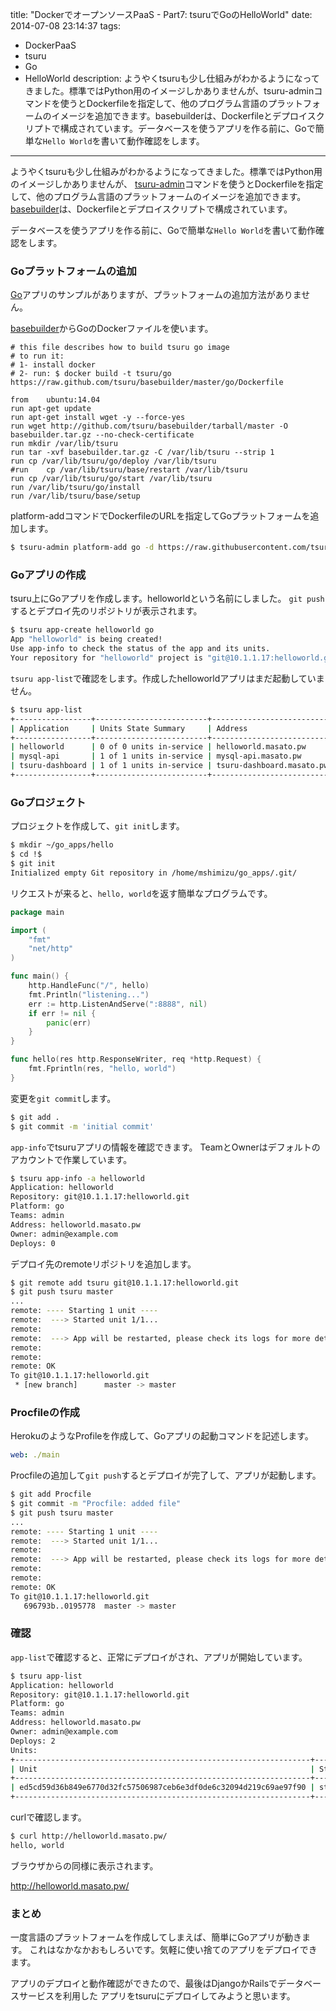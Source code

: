 title: "DockerでオープンソースPaaS - Part7: tsuruでGoのHelloWorld"
date: 2014-07-08 23:14:37
tags:
 - DockerPaaS
 - tsuru
 - Go
 - HelloWorld
description: ようやくtsuruも少し仕組みがわかるようになってきました。標準ではPython用のイメージしかありませんが、tsuru-adminコマンドを使うとDockerfileを指定して、他のプログラム言語のプラットフォームのイメージを追加できます。basebuilderは、Dockerfileとデプロイスクリプトで構成されています。データベースを使うアプリを作る前に、Goで簡単な`Hello World`を書いて動作確認をします。
---

ようやくtsuruも少し仕組みがわかるようになってきました。標準ではPython用のイメージしかありませんが、
[tsuru-admin](http://docs.tsuru.io/en/0.5.2/apps/tsuru-admin/usage.html)コマンドを使うとDockerfileを指定して、他のプログラム言語のプラットフォームのイメージを追加できます。
[basebuilder](https://github.com/tsuru/basebuilder)は、Dockerfileとデプロイスクリプトで構成されています。

データベースを使うアプリを作る前に、Goで簡単な`Hello World`を書いて動作確認をします。

<!-- more -->
 

### Goプラットフォームの追加

[Go](http://docs.tsuru.io/en/0.5.2/apps/quickstart/go.html)アプリのサンプルがありますが、プラットフォームの追加方法がありません。

[basebuilder](https://github.com/tsuru/basebuilder)からGoのDockerファイルを使います。
 
``` https://raw.githubusercontent.com/tsuru/basebuilder/master/go/Dockerfile
# this file describes how to build tsuru go image
# to run it:
# 1- install docker
# 2- run: $ docker build -t tsuru/go https://raw.github.com/tsuru/basebuilder/master/go/Dockerfile

from	ubuntu:14.04
run	apt-get update
run	apt-get install wget -y --force-yes
run	wget http://github.com/tsuru/basebuilder/tarball/master -O basebuilder.tar.gz --no-check-certificate
run	mkdir /var/lib/tsuru
run	tar -xvf basebuilder.tar.gz -C /var/lib/tsuru --strip 1
run	cp /var/lib/tsuru/go/deploy /var/lib/tsuru
#run	cp /var/lib/tsuru/base/restart /var/lib/tsuru
run	cp /var/lib/tsuru/go/start /var/lib/tsuru
run	/var/lib/tsuru/go/install
run	/var/lib/tsuru/base/setup
```

platform-addコマンドでDockerfileのURLを指定してGoプラットフォームを追加します。

``` bash
$ tsuru-admin platform-add go -d https://raw.githubusercontent.com/tsuru/basebuilder/master/go/Dockerfile
```
 
### Goアプリの作成

tsuru上にGoアプリを作成します。helloworldという名前にしました。
`git push`するとデプロイ先のリポジトリが表示されます。

``` bash
$ tsuru app-create helloworld go
App "helloworld" is being created!
Use app-info to check the status of the app and its units.
Your repository for "helloworld" project is "git@10.1.1.17:helloworld.git"
```

`tsuru app-list`で確認をします。作成したhelloworldアプリはまだ起動していません。

``` bash
$ tsuru app-list
+-----------------+-------------------------+---------------------------+--------+
| Application     | Units State Summary     | Address                   | Ready? |
+-----------------+-------------------------+---------------------------+--------+
| helloworld      | 0 of 0 units in-service | helloworld.masato.pw      | Yes    |
| mysql-api       | 1 of 1 units in-service | mysql-api.masato.pw       | Yes    |
| tsuru-dashboard | 1 of 1 units in-service | tsuru-dashboard.masato.pw | Yes    |
+-----------------+-------------------------+---------------------------+--------+
```

### Goプロジェクト

プロジェクトを作成して、`git init`します。

``` bash
$ mkdir ~/go_apps/hello
$ cd !$
$ git init
Initialized empty Git repository in /home/mshimizu/go_apps/.git/
```

リクエストが来ると、`hello, world`を返す簡単なプログラムです。

``` go ~/go_apps/hello/main.go
package main

import (
    "fmt"
    "net/http"
)

func main() {
    http.HandleFunc("/", hello)
    fmt.Println("listening...")
    err := http.ListenAndServe(":8888", nil)
    if err != nil {
        panic(err)
    }
}

func hello(res http.ResponseWriter, req *http.Request) {
    fmt.Fprintln(res, "hello, world")
}
```

変更を`git commit`します。

``` bash
$ git add .
$ git commit -m 'initial commit'
```

`app-info`でtsuruアプリの情報を確認できます。
TeamとOwnerはデフォルトのアカウントで作業しています。

``` bash
$ tsuru app-info -a helloworld
Application: helloworld
Repository: git@10.1.1.17:helloworld.git
Platform: go
Teams: admin
Address: helloworld.masato.pw
Owner: admin@example.com
Deploys: 0
```

デプロイ先のremoteリポジトリを追加します。

``` bash
$ git remote add tsuru git@10.1.1.17:helloworld.git
$ git push tsuru master
...
remote: ---- Starting 1 unit ----
remote:  ---> Started unit 1/1...
remote:
remote:  ---> App will be restarted, please check its logs for more details...
remote:
remote:
remote: OK
To git@10.1.1.17:helloworld.git
 * [new branch]      master -> master
```

### Procfileの作成

HerokuのようなProfileを作成して、Goアプリの起動コマンドを記述します。

``` yml ~/go_apps/hello/Proflile
web: ./main
```

Procfileの追加して`git push`するとデプロイが完了して、アプリが起動します。

``` bash
$ git add Procfile
$ git commit -m "Procfile: added file"
$ git push tsuru master
...
remote: ---- Starting 1 unit ----
remote:  ---> Started unit 1/1...
remote:
remote:  ---> App will be restarted, please check its logs for more details...
remote:
remote:
remote: OK
To git@10.1.1.17:helloworld.git
   696793b..0195778  master -> master
```

### 確認

`app-list`で確認すると、正常にデプロイがされ、アプリが開始しています。

``` bash
$ tsuru app-list
Application: helloworld
Repository: git@10.1.1.17:helloworld.git
Platform: go
Teams: admin
Address: helloworld.masato.pw
Owner: admin@example.com
Deploys: 2
Units:
+------------------------------------------------------------------+---------+
| Unit                                                             | State   |
+------------------------------------------------------------------+---------+
| ed5cd59d36b849e6770d32fc57506987ceb6e3df0de6c32094d219c69ae97f90 | started |
+------------------------------------------------------------------+---------+
```

curlで確認します。

``` bash
$ curl http://helloworld.masato.pw/
hello, world
```

ブラウザからの同様に表示されます。

http://helloworld.masato.pw/

### まとめ

一度言語のプラットフォームを作成してしまえば、簡単にGoアプリが動きます。
これはなかなかおもしろいです。気軽に使い捨てのアプリをデプロイできます。

アプリのデプロイと動作確認ができたので、最後はDjangoかRailsでデータベースサービスを利用した
アプリをtsuruにデプロイしてみようと思います。




